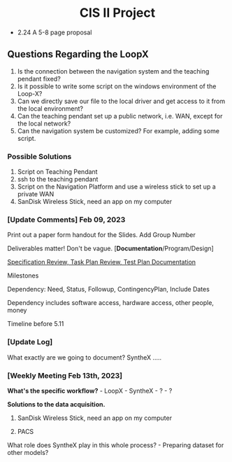 <h1 align="center"> CIS II Project</h1>

- 2.24 A 5-8 page proposal



## Questions Regarding the LoopX

1. Is the connection between the navigation system and the teaching pendant fixed?
2. Is it possible to write some script on the windows environment of the Loop-X?
3. Can we directly save our file to the local driver and get access to it from the local environment?
4. Can the teaching pendant set up a public network, i.e. WAN, except for the local network?
5. Can the navigation system be customized? For example, adding some script.



### Possible Solutions

1. Script on Teaching Pendant
2. ssh to the teaching pendant
3. Script on the Navigation Platform and use a wireless stick to set up a private WAN
4. SanDisk Wireless Stick, need an app on my computer



### [Update Comments] Feb 09, 2023

Print out a paper form handout for the Slides. Add Group Number

Deliverables matter! Don't be vague. [**Documentation**/Program/Design]

<u>Specification Review, Task Plan Review, Test Plan Documentation</u>

Milestones

Dependency: Need, Status, Followup, ContingencyPlan, Include Dates

Dependency includes software access, hardware access, other people, money

Timeline before 5.11



### [Update Log]

What exactly are we going to document? SyntheX .....





### [Weekly Meeting Feb 13th, 2023]

**What's the specific workflow?** - LoopX - SyntheX - ? - ?

**Solutions to the data acquisition.**

1. SanDisk Wireless Stick, need an app on my computer

2. PACS

What role does SyntheX play in this whole process? - Preparing dataset for other models?